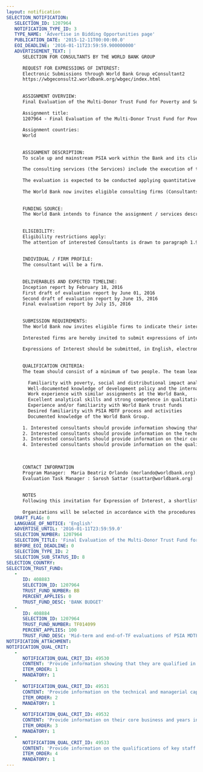 ```yaml
---
layout: notification
SELECTION_NOTIFICATION: 
   SELECTION_ID: 1207964
   NOTIFICATION_TYPE_ID: 3
   TYPE_NAME: 'Advertise in Bidding Opportunities page'
   PUBLICATION_DATE: '2015-12-11T00:00:00.0'
   EOI_DEADLINE: '2016-01-11T23:59:59.900000000'
   ADVERTISEMENT_TEXT: |
      SELECTION FOR CONSULTANTS BY THE WORLD BANK GROUP
      
      REQUEST FOR EXPRESSIONS OF INTEREST:
      Electronic Submissions through World Bank Group eConsultant2
      https://wbgeconsult2.worldbank.org/wbgec/index.html
      
      
      ASSIGNMENT OVERVIEW:
      Final Evaluation of the Multi-Donor Trust Fund for Poverty and Social Impact Analysis
      
      Assignment title: 
      1207964 - Final Evaluation of the Multi-Donor Trust Fund for Poverty and Social Impact Analysis
      
      Assignment countries: 
      World
      
      
      ASSIGNMENT DESCRIPTION:
      To scale up and mainstream PSIA work within the Bank and its client countries, a group of donor countries launched the MDTF in February 2010.  The establishment of the MDTF was supported by governments of European countries including Germany (via the Federal Ministry of Economic Cooperation and Development and GIZ), the Netherlands (via the Ministry of Foreign Affairs), Norway (via the Ministry of Foreign Affairs), Switzerland (via Swiss Agency for Development and Cooperation), and the United Kingdom (via Department for International Development).  The overarching goal of the MDTF is to assist the Bank and its client governments in examining the poverty, social and distributional implications of their policy interventions across different sectors.  The MDTF has two specific objectives:  (1) to encourage the effective use of poverty, social and distributional analysis in guiding the Banks policy dialogue and program lending; and, (2) to strengthen client country capacity to implement and use the results of poverty, social and distributional analysis to inform national stakeholders, consider alternative inclusive policies and identify mitigating measures when needed. The PSIA MDTF is nearing the end of its implementation and anticipates concluding operations in October 2016. 
      
      The consulting services (the Services) include the execution of the final review of the MDTF. The main purpose of the evaluation is to assess the impact and effectiveness of the MDTF in achieving its two objectives. The MDTF supported over two hundred individual PSIAs and launched knowledge events to disseminate the PSIA approach and develop capacity.  In addition, as part of this review, it will be important to assess the governance and cost efficiency of the MDTF, in particular, the efficacy and efficiency of its decentralized structure. Finally, the review will gauge the relevance of the PSIA MDTF to the current development landscape and suggest follow-up measures that are appropriate to further and deepen the PSIA agenda after the closing of the MDTF. 
      
      The evaluation is expected to be conducted applying quantitative and qualitative methods, in as rigorous a manner as possible in order to provide reliable conclusions and recommendations based on evidence and analysis.  The evaluation will be mainly based on a participatory approach using structured and unstructured interviews that will involve PSIA task team leaders and/or teams and counterparts (both from within and outside of the Bank) in all case studies.  The evaluation design and methodology should be aligned with the methodology that was used for the Mid-term Review (MTR)[1], suggestions made by the MTR and requirements from the results framework.
      
      The World Bank now invites eligible consulting firms (Consultants) to indicate their interest in providing the Services. Interested Consultants should provide information demonstrating that they have the required qualifications and relevant experience to perform the Services. The shortlisting criteria are: Established background in social sciences and economics, proven track record of conducting similar evaluations, familiarity with poverty and distributional impact analysis, prior project experience with development policy and international aid, competence in quantitative and qualitative methodology, experience and/or familiarity with World Bank trust funds, and knowledge and experience in working with the World Bank.
      
      
      FUNDING SOURCE:
      The World Bank intends to finance the assignment / services described below under the following trust fund(s): Poverty and Social Impact Analysis MDTF
      
      
      ELIGIBILITY:
      Eligibility restrictions apply: 
      The attention of interested Consultants is drawn to paragraph 1.9 of the World Banks Guidelines: Selection and Employment of Consultants under IBRD Loans and IDA Credits & Grants by World Bank Borrowers, January 2001 (Consultant Guidelines), setting forth the World Banks policy on conflict of interest.
      
      
      INDIVIDUAL / FIRM PROFILE:
      The consultant will be a firm. 
      
      
      DELIVERABLES AND EXPECTED TIMELINE:
      Inception report by February 18, 2016
      First draft of evaluation report by June 01, 2016
      Second draft of evaluation report by June 15, 2016
      Final evaluation report by July 15, 2016
      
      
      SUBMISSION REQUIREMENTS:
      The World Bank now invites eligible firms to indicate their interest in providing the services.  Interested firms must provide information indicating that they are qualified to perform the services (brochures, description of similar assignments, experience in similar conditions, availability of appropriate skills among staff, etc. for firms; CV and cover letter for individuals).  Please note that the total size of all attachments should be less than 5MB.  Consultants may associate to enhance their qualifications.
      
      Interested firms are hereby invited to submit expressions of interest.
      
      Expressions of Interest should be submitted, in English, electronically through World Bank Group eTendering (https://wbgeconsult2.worldbank.org/wbgec/index.html)
      
      
      QUALIFICATION CRITERIA:
      The team should consist of a minimum of two people. The team leader should have more than 10 years of direct relevant work experience of doing such evaluations, and must commit to be closely engaged in the process. Each team member should have:
      
      	Familiarity with poverty, social and distributional impact analysis,
      	Well-documented knowledge of development policy and the international aid agenda,
      	Work experience with similar assignments at the World Bank,
      	Excellent analytical skills and strong competence in qualitative and quantitative methodology, 
      	Experience and/or familiarity with World Bank trust funds
      	Desired familiarity with PSIA MDTF process and activities
      	Documented knowledge of the World Bank Group.
      
      1. Interested consultants should provide information showing that they are qualified in the field of the assignment.
      2. Interested consultants should provide information on the technical and managerial capabilities of the firm.
      3. Interested consultants should provide information on their core business and years in business.
      4. Interested consultants should provide information on the qualification of key staff.
      
      
      
      CONTACT INFORMATION
      Program Manager:  Maria Beatriz Orlando (morlando@worldbank.org). 
      Evaluation Task Manager : Sarosh Sattar (ssattar@worldbank.org) 
      
      
      NOTES
      Following this invitation for Expression of Interest, a shortlist of qualified firms will be formally invited to submit proposals.  Shortlisting and selection will be subject to the availability of funding.
      
      Organizations will be selected in accordance with the procedures set out in the Consultant Guidelines cited above. Selection and contracting will normally be made from responses to this notification.
   DRAFT_FLAG: 0
   LANGUAGE_OF_NOTICE: 'English'
   ADVERTISE_UNTIL: '2016-01-11T23:59:59.0'
   SELECTION_NUMBER: 1207964
   SELECTION_TITLE: 'Final Evaluation of the Multi-Donor Trust Fund for Poverty and Social Impact Analysis'
   BEFORE_EOI_DEADLINE: 0
   SELECTION_TYPE_ID: 2
   SELECTION_SUB_STATUS_ID: 8
SELECTION_COUNTRY: 
SELECTION_TRUST_FUND: 
   - 
      ID: 408883
      SELECTION_ID: 1207964
      TRUST_FUND_NUMBER: BB
      PERCENT_APPLIES: 0
      TRUST_FUND_DESC: 'BANK BUDGET'
   - 
      ID: 408884
      SELECTION_ID: 1207964
      TRUST_FUND_NUMBER: TF014099
      PERCENT_APPLIES: 100
      TRUST_FUND_DESC: 'Mid-term and end-of-TF evaluations of PSIA MDTF'
NOTIFICATION_ATTACHMENT: 
NOTIFICATION_QUAL_CRIT: 
   - 
      NOTIFICATION_QUAL_CRIT_ID: 49530
      CONTENT: 'Provide information showing that they are qualified in the field of the assignment.'
      ITEM_ORDER: 1
      MANDATORY: 1
   - 
      NOTIFICATION_QUAL_CRIT_ID: 49531
      CONTENT: 'Provide information on the technical and managerial capabilities of the firm.'
      ITEM_ORDER: 2
      MANDATORY: 1
   - 
      NOTIFICATION_QUAL_CRIT_ID: 49532
      CONTENT: 'Provide information on their core business and years in business.'
      ITEM_ORDER: 3
      MANDATORY: 1
   - 
      NOTIFICATION_QUAL_CRIT_ID: 49533
      CONTENT: 'Provide information on the qualifications of key staff.'
      ITEM_ORDER: 4
      MANDATORY: 1
---
```

